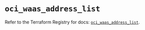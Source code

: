 # `oci_waas_address_list`

Refer to the Terraform Registry for docs: [`oci_waas_address_list`](https://registry.terraform.io/providers/hashicorp/oci/7.19.0/docs/resources/waas_address_list).
